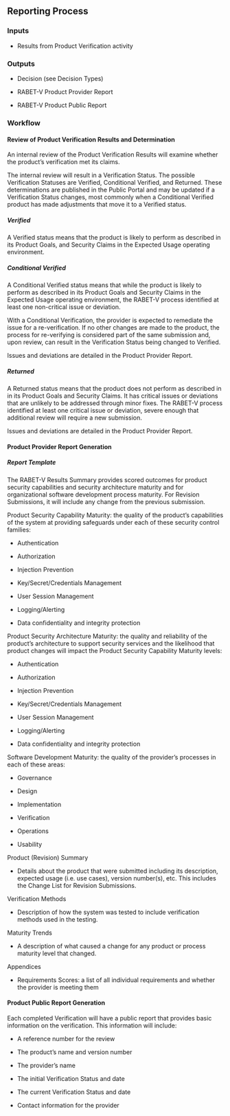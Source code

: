 ## Reporting Process

### Inputs

  - Results from Product Verification activity

### Outputs

  - Decision (see Decision Types)

  - RABET-V Product Provider Report

  - RABET-V Product Public Report

### Workflow

#### Review of Product Verification Results and Determination

An internal review of the Product Verification Results will examine whether the product’s verification met its claims.

The internal review will result in a Verification Status. The possible Verification Statuses are Verified, Conditional Verified, and Returned. These determinations are published in the Public Portal and may be updated if a Verification Status changes, most commonly when a Conditional Verified product has made adjustments that move it to a Verified status.

##### Verified

A Verified status means that the product is likely to perform as described in its Product Goals, and Security Claims in the Expected Usage operating environment.

##### Conditional Verified

A Conditional Verified status means that while the product is likely to perform as described in its Product Goals and Security Claims in the Expected Usage operating environment, the RABET-V process identified at least one non-critical issue or deviation.

With a Conditional Verification, the provider is expected to remediate the issue for a re-verification. If no other changes are made to the product, the process for re-verifying is considered part of the same submission and, upon review, can result in the Verification Status being changed to Verified.

Issues and deviations are detailed in the Product Provider Report.

##### Returned

A Returned status means that the product does not perform as described in in its Product Goals and Security Claims. It has critical issues or deviations that are unlikely to be addressed through minor fixes. The RABET-V process identified at least one critical issue or deviation, severe enough that additional review will require a new submission.

Issues and deviations are detailed in the Product Provider Report.

#### Product Provider Report Generation

##### Report Template

The RABET-V Results Summary provides scored outcomes for product security capabilities and security architecture maturity and for organizational software development process maturity. For Revision Submissions, it will include any change from the previous submission.

Product Security Capability Maturity: the quality of the product’s capabilities of the system at providing safeguards under each of these security control families:

  - Authentication

  - Authorization

  - Injection Prevention

  - Key/Secret/Credentials Management

  - User Session Management

  - Logging/Alerting

  - Data confidentiality and integrity protection

Product Security Architecture Maturity: the quality and reliability of the product’s architecture to support security services and the likelihood that product changes will impact the Product Security Capability Maturity levels:

  - Authentication

  - Authorization

  - Injection Prevention

  - Key/Secret/Credentials Management

  - User Session Management

  - Logging/Alerting

  - Data confidentiality and integrity protection

Software Development Maturity: the quality of the provider’s processes in each of these areas:

  - Governance

  - Design

  - Implementation

  - Verification

  - Operations

  - Usability

Product (Revision) Summary

  - Details about the product that were submitted including its description, expected usage (i.e. use cases), version number(s), etc. This includes the Change List for Revision Submissions.

Verification Methods

  - Description of how the system was tested to include verification methods used in the testing.

Maturity Trends

  - A description of what caused a change for any product or process maturity level that changed.

Appendices

  - Requirements Scores: a list of all individual requirements and whether the provider is meeting them

#### Product Public Report Generation

Each completed Verification will have a public report that provides basic information on the verification. This information will include:

  - A reference number for the review

  - The product’s name and version number

  - The provider’s name

  - The initial Verification Status and date

  - The current Verification Status and date

  - Contact information for the provider
